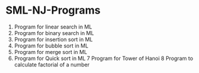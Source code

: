 # SML-NJ-Programs
1. Program for linear search in ML
2. Program for binary search in ML
3. Program for insertion sort in ML
4. Program for bubble sort in ML
5. Program for merge sort in ML
6. Program for Quick sort in ML
7 Program for Tower of Hanoi
8 Program to calculate factorial of a number
